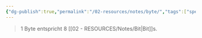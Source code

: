 ```yaml
---
{"dg-publish":true,"permalink":"/02-resources/notes/byte/","tags":["speicher","code","netzwerk","informatik"],"noteIcon":"","updated":"2025-08-26T16:35:02.788+02:00"}
---
```


> 1 Byte entspricht 8 [[02 - RESOURCES/Notes/Bit\|Bit]]s.